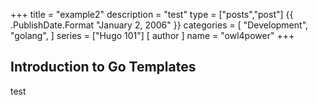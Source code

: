 +++
title = "example2"
description = "test"
type = ["posts","post"]
{{ .PublishDate.Format "January 2, 2006" }}
categories = [
    "Development",
    "golang",
]
series = ["Hugo 101"]
[ author ]
  name = "owl4power"
+++


## Introduction to Go Templates
test

[go]: https://golang.org/
[gohtmltemplate]: https://golang.org/pkg/html/template/
